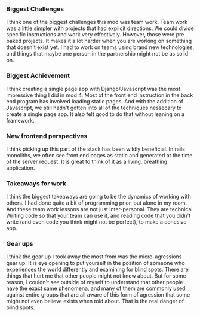 ### Biggest Challenges
I think one of the biggest challenges this mod was team work. Team work was a little simpler with projects that had explicit
directions. We could divide specific instructions and work very effectively. However, those were pre baked projects. It makes
it a lot harder when you are working on something that doesn't exist yet. I had to work on teams using brand new technologies, 
and things that maybe one person in the partnership might not be as solid on.

### Biggest Achievement
I think creating a single page app with Django/Javascript was the most impressive thing I did in mod 4. Most of the front end instruction
in the back end program has involved loading static pages. And with the addition of Javascript, we still hadn't gotten into all of 
the techniques nessecary to create a single page app. It also felt good to do that without leaning on a framework.

### New frontend perspectives
I think picking up this part of the stack has been wildly beneficial. In rails monoliths, we often see front end pages as 
static and generated at the time of the server request. It is great to think of it as a living, breathing application.

### Takeaways for work
I think the biggest takeaways are going to be the dynamics of working with others. I had done quite a bit of programming prior,
but alone in my room. And these team work lessons are not just inter-personal. They are technical. Writing code so that
your team can use it, and reading code that you didn't write (and even code you think might not be perfect), to make a cohesive app.

### Gear ups
I think the gear up I took away the most from was the micro-agressions gear up. It is eye opening to put yourself in the position
of someone who experiences the world differently and examining for blind spots. There are things that hurt me that other people
might not know about. But for some reason, I couldn't see outside of myself to understand that other people have the exact same
phenomena, and many of them are commonly used against entire groups that are all aware of this form of agression that
some might not even believe exists when told about. That is the real danger of blind spots.
